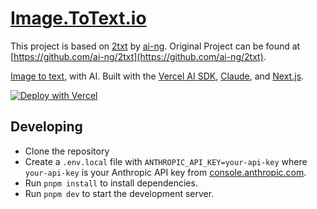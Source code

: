 # [Image.ToText.io](https://image.totext.io/)

This project is based on [2txt](https://github.com/ai-ng/2txt) by [ai-ng](https://github.com/ai-ng/2txt).
Original Project can be found at [https://github.com/ai-ng/2txt](https://github.com/ai-ng/2txt).

[Image to text](https://image.totext.io/), with AI. Built with the [Vercel AI SDK](https://sdk.vercel.ai), [Claude](https://claude.ai/), and [Next.js](https://nextjs.org).

[![Deploy with Vercel](https://vercel.com/button)](https://vercel.com/new/clone?repository-url=https%3A%2F%2Fgithub.com%2Fqiayue%2Fimage.totext.io&env=ANTHROPIC_API_KEY&envDescription=Your%20Anthropic%20API%20key%20from%20https%3A%2F%2Fconsole.anthropic.com&envLink=https%3A%2F%2Fconsole.anthropic.com%2F&project-name=image2txt&repository-name=image2txt&demo-title=image2txt&demo-description=Image%20to%20text%2C%20with%20AI.&demo-url=https%3A%2F%2Fimage.totext.io%2F)

## Developing

-   Clone the repository
-   Create a `.env.local` file with `ANTHROPIC_API_KEY=your-api-key` where `your-api-key` is your Anthropic API key from [console.anthropic.com](https://console.anthropic.com/).
-   Run `pnpm install` to install dependencies.
-   Run `pnpm dev` to start the development server.
